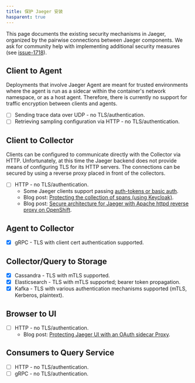 ```yaml
---
title: 保护 Jaeger 安装
hasparent: true
---
```


This page documents the existing security mechanisms in Jaeger, organized by the pairwise connections between Jaeger components. We ask for community help with implementing additional security measures (see [issue-1718][]).

## Client to Agent

Deployments that involve Jaeger Agent are meant for trusted environments where the agent is run as a sidecar within the container's network namespace, or as a host agent. Therefore, there is currently no support for traffic encryption between clients and agents.

- [ ] Sending trace data over UDP - no TLS/authentication.
- [ ] Retrieving sampling configuration via HTTP - no TLS/authentication.

## Client to Collector

Clients can be configured to communicate directly with the Collector via HTTP. Unfortunately, at this time the Jaeger backend does not provide means of configuring TLS for its HTTP servers. The connections can be secured by using a reverse proxy placed in front of the collectors.

- [ ] HTTP - no TLS/authentication.
  - Some Jaeger clients support passing [auth-tokens or basic auth](../client-features/#tracer-configuration-via-environment-variables).
  - Blog post: [Protecting the collection of spans (using Keycloak)](https://medium.com/jaegertracing/protecting-the-collection-of-spans-1948d88682e5).
  - Blog post: [Secure architecture for Jaeger with Apache httpd reverse proxy on OpenShift](https://medium.com/@larsmilland01/secure-architecture-for-jaeger-with-apache-httpd-reverse-proxy-on-openshift-f31983fad400).

## Agent to Collector

- [x] gRPC - TLS with client cert authentication supported.

## Collector/Query to Storage

- [x] Cassandra - TLS with mTLS supported.
- [x] Elasticsearch - TLS with mTLS supported; bearer token propagation.
- [x] Kafka - TLS with various authentication mechanisms supported (mTLS, Kerberos, plaintext).

## Browser to UI

- [ ] HTTP - no TLS/authentication.
  - Blog post: [Protecting Jaeger UI with an OAuth sidecar Proxy](https://medium.com/jaegertracing/protecting-jaeger-ui-with-an-oauth-sidecar-proxy-34205cca4bb1).

## Consumers to Query Service

- [ ] HTTP - no TLS/authentication.
- [ ] gRPC - no TLS/authentication.

[issue-1718]: https://github.com/jaegertracing/jaeger/issues/1718
